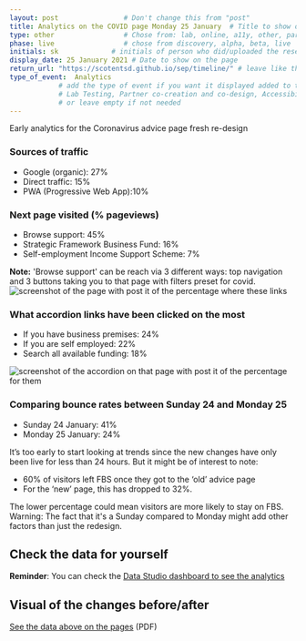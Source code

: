```yaml
---
layout: post                # Don't change this from "post"
title: Analytics on the COVID page Monday 25 January  # Title to show on the page
type: other                 # Chose from: lab, online, a11y, other, partner
phase: live                 # chose from discovery, alpha, beta, live
initials: sk             # initials of person who did/uploaded the research
display_date: 25 January 2021 # Date to show on the page
return_url: "https://scotentsd.github.io/sep/timeline/" # leave like this         
type_of_event:  Analytics          
            # add the type of event if you want it displayed added to the heading when the post if clicked on
            # Lab Testing, Partner co-creation and co-design, Accessibility, Online research and testing, Events, F2F and testing
            # or leave empty if not needed
---
```



Early analytics for the Coronavirus advice page fresh re-design

### Sources of traffic
-	Google (organic): 27%
-	Direct traffic: 15%
-	PWA (Progressive Web App):10%  

### Next page visited (% pageviews)
-	Browse support: 45%
-	Strategic Framework Business Fund: 16%
-	Self-employment Income Support Scheme: 7%

**Note:** 'Browse support' can be reach via 3 different ways: top navigation and 3 buttons taking you to that page with filters preset for covid.
![screenshot of the page with post it of the percentage where these links](/sep/files/FBS-analytics-2501-2.PNG)

### What accordion links have been clicked on the most
-	If you have business premises: 24%
-	If you are self employed: 22%
-	Search all available funding: 18%

![screenshot of the accordion on that page with post it of the percentage for them](/sep/files/FBS-analytics-2501-1.PNG)

### Comparing bounce rates between Sunday 24 and Monday 25
-	Sunday 24 January: 41%
-	Monday 25 January: 24%


It’s too early to start looking at trends since the new changes have only been live for less than 24 hours. But it might be of interest to note:
-	60% of visitors left FBS once they got to the ‘old’ advice page
-	For the ‘new’ page, this has dropped to 32%.

The lower percentage could mean visitors are more likely to stay on FBS.
Warning: The fact that it's a Sunday compared to Monday might add other factors than just the redesign.

## Check the data for yourself
**Reminder**: You can check the [Data Studio dashboard to see the analytics](https://datastudio.google.com/reporting/a3482dc0-d465-4696-98ac-62616cf8316b)

## Visual of the changes before/after
[See the data above on the pages](/sep-files/FBS-Changes-on-Covid-page-January-25.pdf) (PDF)

